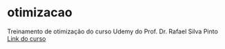 # otimizacao
Treinamento de otimização do curso Udemy do Prof. Dr. Rafael Silva Pinto
<a href="https://www.udemy.com/course/otimizacao-em-python/" target="_blank">Link do curso</a>

